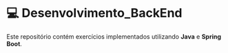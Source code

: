 # 💻 Desenvolvimento_BackEnd

Este repositório contém exercícios implementados utilizando **Java** e **Spring Boot**. 
